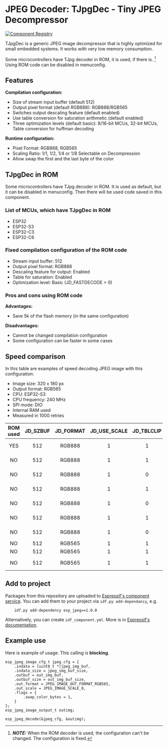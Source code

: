 # JPEG Decoder: TJpgDec - Tiny JPEG Decompressor

[![Component Registry](https://components.espressif.com/components/espressif/esp_jpeg/badge.svg)](https://components.espressif.com/components/espressif/esp_jpeg)

TJpgDec is a generic JPEG image decompressor that is highly optimized for small embedded systems. It works with very low memory consumption.

Some microcontrollers have TJpg decoder in ROM, it is used, if there is. [^1] Using ROM code can be disabled in menuconfig.

[^1]: **_NOTE:_** When the ROM decoder is used, the configuration can't be changed. The configuration is fixed.

## Features

**Compilation configuration:**
- Size of stream input buffer (default 512)
- Output pixel format (default RGB888): RGB888/RGB565
- Switches output descaling feature (default enabled)
- Use table conversion for saturation arithmetic (default enabled)
- Three optimization levels (default basic): 8/16-bit MCUs, 32-bit MCUs, Table conversion for huffman decoding 

**Runtime configuration:**
- Pixel Format: RGB888, RGB565
- Scaling Ratio: 1/1, 1/2, 1/4 or 1/8 Selectable on Decompression
- Allow swap the first and the last byte of the color

## TJpgDec in ROM

Some microcontrollers have TJpg decoder in ROM. It is used as default, but it can be disabled in menuconfig. Then there will be used code saved in this component. 

### List of MCUs, which have TJpgDec in ROM
- ESP32
- ESP32-S3
- ESP32-C3
- ESP32-C6

### Fixed compilation configuration of the ROM code
- Stream input buffer: 512
- Output pixel format: RGB888
- Descaling feature for output: Enabled
- Table for saturation: Enabled
- Optimization level: Basic (JD_FASTDECODE = 0)

### Pros and cons using ROM code

**Advantages:**
- Save 5k of the flash memory (in the same configuration)

**Disadvantages:**
- Cannot be changed compilation configuration
- Some configuration can be faster in some cases

## Speed comparison

In this table are examples of speed decoding JPEG image with this configuration:
* Image size: 320 x 180 px
* Output format: RGB565
* CPU: ESP32-S3
* CPU frequency: 240 MHz
* SPI mode: DIO
* Internal RAM used
* Measured in 1000 retries

| ROM used | JD_SZBUF | JD_FORMAT | JD_USE_SCALE | JD_TBLCLIP | JD_FASTDECODE | RAM buffer | Flash size | Approx. time |
| :------: | :------: | :-------: | :----------: | :--------: | :-----------: | :--------: | :--------: | :----------: |
|   YES    |    512   |   RGB888  |      1       |      1     |       0       |    3.1 kB  |    0 kB    |     52 ms    |    
|   NO     |    512   |   RGB888  |      1       |      1     |       0       |    3.1 kB  |    5 kB    |     50 ms    |    
|   NO     |    512   |   RGB888  |      1       |      0     |       0       |    3.1 kB  |    4 kB    |     68 ms    |     
|   NO     |    512   |   RGB888  |      1       |      1     |       1       |    3.1 kB  |    5 kB    |     50 ms    |      
|   NO     |    512   |   RGB888  |      1       |      0     |       1       |    3.1 kB  |    4 kB    |     62 ms    |   
|   NO     |    512   |   RGB888  |      1       |      1     |       2       |   65.5 kB  |   5.5 kB   |     46 ms    |  
|   NO     |    512   |   RGB888  |      1       |      0     |       2       |   65.5 kB  |   4.5 kB   |     59 ms    |  
|   NO     |    512   |   RGB565  |      1       |      1     |       0       |    5 kB    |    5 kB    |     60 ms    |     
|   NO     |    512   |   RGB565  |      1       |      1     |       1       |    5 kB    |    5 kB    |     59 ms    |     
|   NO     |    512   |   RGB565  |      1       |      1     |       2       |   65.5 kB  |   5.5 kB   |     56 ms    |     

## Add to project

Packages from this repository are uploaded to [Espressif's component service](https://components.espressif.com/).
You can add them to your project via `idf.py add-dependancy`, e.g. 
```
    idf.py add-dependency esp_jpeg==1.0.0
```

Alternatively, you can create `idf_component.yml`. More is in [Espressif's documentation](https://docs.espressif.com/projects/esp-idf/en/latest/esp32/api-guides/tools/idf-component-manager.html).

## Example use

Here is example of usage. This calling is **blocking**.

```
esp_jpeg_image_cfg_t jpeg_cfg = {
    .indata = (uint8_t *)jpeg_img_buf,
    .indata_size = jpeg_img_buf_size,
    .outbuf = out_img_buf,
    .outbuf_size = out_img_buf_size,
    .out_format = JPEG_IMAGE_OUT_FORMAT_RGB565,
    .out_scale = JPEG_IMAGE_SCALE_0,
    .flags = {
        .swap_color_bytes = 1,
    }
};
esp_jpeg_image_output_t outimg;

esp_jpeg_decode(&jpeg_cfg, &outimg);
```
